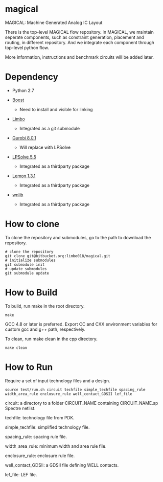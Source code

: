 # magical

MAGICAL: Machine Generated Analog IC Layout

There is the top-level MAGICAL flow repository. In MAGICAL, we maintain seperate components, such as constraint generation, placement and routing, in different repository. And we integrate each component through top-level python flow.

More information, instructions and benchmark circuits will be added later.

# Dependency 

- Python 2.7

- [Boost](www.boost.org)
    - Need to install and visible for linking

- [Limbo](https://github.com/limbo018/Limbo)
    - Integrated as a git submodule

- [Gurobi 8.0.1](http://www.gurobi.com/)
    - Will replace with LPSolve

- [LPSolve 5.5](http://lpsolve.sourceforge.net/5.5/)
    - Integrated as a thirdparty package 

- [Lemon 1.3.1](https://lemon.cs.elte.hu/trac/lemon)
    - Integrated as a thirdparty package

- [wnlib](http://www.willnaylor.com/wnlib.html)
    - Integrated as a thirdparty package

# How to clone 

To clone the repository and submodules, go to the path to download the repository. 
```
# clone the repository 
git clone git@bitbucket.org:limbo018/magical.git 
# initialize submodules
git submodule init 
# update submodules 
git submodule update
```

# How to Build 

To build, run make in the root directory. 
```
make 
```
GCC 4.8 or later is preferred. 
Export CC and CXX environment variables for custom gcc and g++ path, respectively. 

To clean, run make clean in the cpp directory. 
```
make clean
```

# How to Run

Require a set of input technology files and a design.  
```
source test/run.sh circuit techfile simple_techfile spacing_rule width_area_rule enclosure_rule well_contact_GDSII lef_file
```

circuit: a directory to a folder CIRCUIT_NAME containing CIRCUIT_NAME.sp Spectre netlist. 

techfile: technology file from PDK. 

simple_techfile: simplified technology file. 

spacing_rule: spacing rule file. 

width_area_rule: minimum width and area rule file. 

enclosure_rule: enclosure rule file. 

well_contact_GDSII: a GDSII file defining WELL contacts. 

lef_file: LEF file. 
